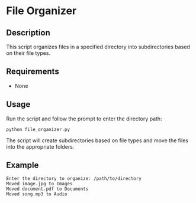 
# File Organizer

## Description
This script organizes files in a specified directory into subdirectories based on their file types.

## Requirements
- None

## Usage
Run the script and follow the prompt to enter the directory path:
```
python file_organizer.py
```

The script will create subdirectories based on file types and move the files into the appropriate folders.

## Example
```
Enter the directory to organize: /path/to/directory
Moved image.jpg to Images
Moved document.pdf to Documents
Moved song.mp3 to Audio
```
